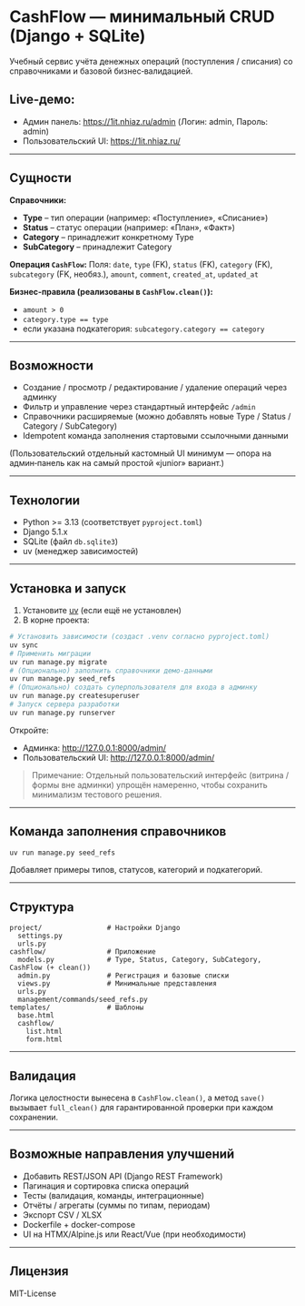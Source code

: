 # CashFlow — минимальный CRUD (Django + SQLite)

Учебный сервис учёта денежных операций (поступления / списания) со справочниками и базовой бизнес‑валидацией.

## Live-демо:
- Админ панель: https://1it.nhiaz.ru/admin (Логин: admin, Пароль: admin)
- Пользовательский UI: https://1it.nhiaz.ru/

---
## Сущности
**Справочники:**
- **Type** – тип операции (например: «Поступление», «Списание»)
- **Status** – статус операции (например: «План», «Факт»)
- **Category** – принадлежит конкретному Type
- **SubCategory** – принадлежит Category

**Операция `CashFlow`:**
Поля: `date`, `type` (FK), `status` (FK), `category` (FK), `subcategory` (FK, необяз.), `amount`, `comment`, `created_at`, `updated_at`

**Бизнес‑правила (реализованы в `CashFlow.clean()`):**
- `amount > 0`
- `category.type == type`
- если указана подкатегория: `subcategory.category == category`

---
## Возможности
- Создание / просмотр / редактирование / удаление операций через админку
- Фильтр и управление через стандартный интерфейс `/admin`
- Справочники расширяемые (можно добавлять новые Type / Status / Category / SubCategory)
- Idempotent команда заполнения стартовыми ссылочными данными

(Пользовательский отдельный кастомный UI минимум — опора на админ‑панель как на самый простой «junior» вариант.)

---
## Технологии
- Python >= 3.13 (соответствует `pyproject.toml`)
- Django 5.1.x
- SQLite (файл `db.sqlite3`)
- uv (менеджер зависимостей)

---
## Установка и запуск
1. Установите [uv](https://github.com/astral-sh/uv) (если ещё не установлен)
2. В корне проекта:

```bash
# Установить зависимости (создаст .venv согласно pyproject.toml)
uv sync
# Применить миграции
uv run manage.py migrate
# (Опционально) заполнить справочники демо-данными
uv run manage.py seed_refs
# (Опционально) создать суперпользователя для входа в админку
uv run manage.py createsuperuser
# Запуск сервера разработки
uv run manage.py runserver
```

Откройте:
- Админка: http://127.0.0.1:8000/admin/
- Пользовательский UI: http://127.0.0.1:8000/admin/
> Примечание: Отдельный пользовательский интерфейс (витрина / формы вне админки) упрощён намеренно, чтобы сохранить минимализм тестового решения.

---
## Команда заполнения справочников
```bash
uv run manage.py seed_refs
```
Добавляет примеры типов, статусов, категорий и подкатегорий.

---
## Структура
```
project/                # Настройки Django
  settings.py
  urls.py
cashflow/               # Приложение
  models.py             # Type, Status, Category, SubCategory, CashFlow (+ clean())
  admin.py              # Регистрация и базовые списки
  views.py              # Минимальные представления
  urls.py               
  management/commands/seed_refs.py
templates/              # Шаблоны
  base.html
  cashflow/
    list.html
    form.html
```

---
## Валидация
Логика целостности вынесена в `CashFlow.clean()`, а метод `save()` вызывает `full_clean()` для гарантированной проверки при каждом сохранении.

---
## Возможные направления улучшений
- Добавить REST/JSON API (Django REST Framework)
- Пагинация и сортировка списка операций
- Тесты (валидация, команды, интеграционные)
- Отчёты / агрегаты (суммы по типам, периодам)
- Экспорт CSV / XLSX
- Dockerfile + docker-compose
- UI на HTMX/Alpine.js или React/Vue (при необходимости)

---
## Лицензия
MIT-License